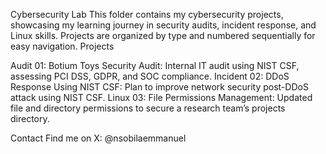 Cybersecurity Lab
This folder contains my cybersecurity projects, showcasing my learning journey in security audits, incident response, and Linux skills. Projects are organized by type and numbered sequentially for easy navigation.
Projects

Audit 01: Botium Toys Security Audit: Internal IT audit using NIST CSF, assessing PCI DSS, GDPR, and SOC compliance.
Incident 02: DDoS Response Using NIST CSF: Plan to improve network security post-DDoS attack using NIST CSF.
Linux 03: File Permissions Management: Updated file and directory permissions to secure a research team’s projects directory.

Contact
Find me on X: @nsobilaemmanuel
